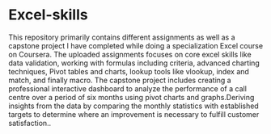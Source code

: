# Excel-skills
This repository primarily contains different assignments as well as a capstone project I have completed while doing a specialization Excel course on Coursera. 
The uploaded assignments focuses on core excel skills like data validation, working with formulas including criteria, advanced charting techniques, Pivot tables and charts, lookup tools like vlookup, index and match, and finally macro.
The capstone project includes creating a professional interactive dashboard to analyze the performance of a call centre over a period of six months using pivot charts and graphs.Deriving insights from the data by comparing the monthly statistics with established targets to determine where an improvement is necessary to fulfill customer satisfaction..

